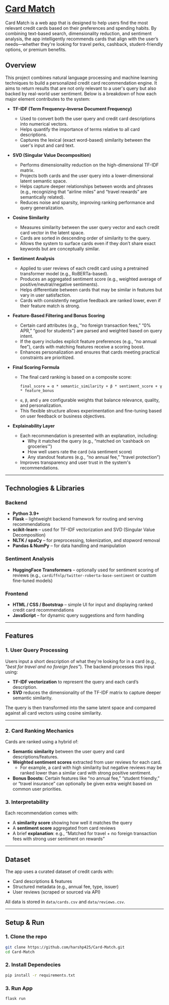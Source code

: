 # [Card Match](http://4300showcase.infosci.cornell.edu:5254/) 

Card Match is a web app that is designed to help users find the most relevant credit cards based on their preferences and spending habits. By combining text-based search, dimensionality reduction, and sentiment analysis, the app intelligently recommends cards that align with the user’s needs—whether they're looking for travel perks, cashback, student-friendly options, or premium benefits.

## Overview

This project combines natural language processing and machine learning techniques to build a personalized credit card recommendation engine. It aims to return results that are not only relevant to a user's query but also backed by real-world user sentiment. Below is a breakdown of how each major element contributes to the system:

- **TF-IDF (Term Frequency–Inverse Document Frequency)**
  - Used to convert both the user query and credit card descriptions into numerical vectors.
  - Helps quantify the importance of terms relative to all card descriptions.
  - Captures the lexical (exact word-based) similarity between the user's input and card text.

- **SVD (Singular Value Decomposition)**
  - Performs dimensionality reduction on the high-dimensional TF-IDF matrix.
  - Projects both cards and the user query into a lower-dimensional latent semantic space.
  - Helps capture deeper relationships between words and phrases (e.g., recognizing that “airline miles” and “travel rewards” are semantically related).
  - Reduces noise and sparsity, improving ranking performance and query generalization.

- **Cosine Similarity**
  - Measures similarity between the user query vector and each credit card vector in the latent space.
  - Cards are sorted in descending order of similarity to the query.
  - Allows the system to surface cards even if they don’t share exact keywords but are conceptually similar.

- **Sentiment Analysis**
  - Applied to user reviews of each credit card using a pretrained transformer model (e.g., RoBERTa-based).
  - Produces an aggregated sentiment score (e.g., weighted average of positive/neutral/negative sentiments).
  - Helps differentiate between cards that may be similar in features but vary in user satisfaction.
  - Cards with consistently negative feedback are ranked lower, even if their feature match is strong.

- **Feature-Based Filtering and Bonus Scoring**
  - Certain card attributes (e.g., “no foreign transaction fees,” “0% APR,” “good for students”) are parsed and weighted based on query intent.
  - If the query includes explicit feature preferences (e.g., “no annual fee”), cards with matching features receive a scoring boost.
  - Enhances personalization and ensures that cards meeting practical constraints are prioritized.

- **Final Scoring Formula**
  - The final card ranking is based on a composite score:
    ```
    final_score = α * semantic_similarity + β * sentiment_score + γ * feature_bonus
    ```
  - `α`, `β`, and `γ` are configurable weights that balance relevance, quality, and personalization.
  - This flexible structure allows experimentation and fine-tuning based on user feedback or business objectives.

- **Explainability Layer**
  - Each recommendation is presented with an explanation, including:
    - Why it matched the query (e.g., “matched on ‘cashback on groceries’”)
    - How well users rate the card (via sentiment score)
    - Any standout features (e.g., “no annual fee,” “travel protection”)
  - Improves transparency and user trust in the system's recommendations.

---

## Technologies & Libraries

### Backend
- **Python 3.9+**
- **Flask** – lightweight backend framework for routing and serving recommendations
- **scikit-learn** – used for TF-IDF vectorization and SVD (Singular Value Decomposition)
- **NLTK / spaCy** – for preprocessing, tokenization, and stopword removal
- **Pandas & NumPy** – for data handling and manipulation

### Sentiment Analysis
- **HuggingFace Transformers** – optionally used for sentiment scoring of reviews (e.g., `cardiffnlp/twitter-roberta-base-sentiment` or custom fine-tuned models)

### Frontend
- **HTML / CSS / Bootstrap** – simple UI for input and displaying ranked credit card recommendations
- **JavaScript** – for dynamic query suggestions and form handling

---

## Features

### 1. **User Query Processing**
Users input a short description of what they're looking for in a card (e.g., _"best for travel and no foreign fees"_). The backend processes this input using:

- **TF-IDF vectorization** to represent the query and each card’s description.
- **SVD** reduces the dimensionality of the TF-IDF matrix to capture deeper semantic similarity.

The query is then transformed into the same latent space and compared against all card vectors using cosine similarity.

---

### 2. **Card Ranking Mechanics**

Cards are ranked using a hybrid of:

- **Semantic similarity** between the user query and card descriptions/features.
- **Weighted sentiment scores** extracted from user reviews for each card.
  - For example, a card with high similarity but negative reviews may be ranked lower than a similar card with strong positive sentiment.
- **Bonus Boosts:** Certain features like “no annual fee,” “student friendly,” or “travel insurance” can optionally be given extra weight based on common user priorities.

### 3. **Interpretability**
Each recommendation comes with:

- A **similarity score** showing how well it matches the query
- A **sentiment score** aggregated from card reviews
- A brief **explanation**: e.g., “Matched for travel + no foreign transaction fees with strong user sentiment on rewards”

---

## Dataset

The app uses a curated dataset of credit cards with:
- Card descriptions & features
- Structured metadata (e.g., annual fee, type, issuer)
- User reviews (scraped or sourced via API)

All data is stored in `data/cards.csv` and `data/reviews.csv`.

---

## Setup & Run

### 1. Clone the repo
```bash
git clone https://github.com/harshp425/Card-Match.git
cd Card-Match
```
### 2. Install Dependecies
```bash
pip install -r requirements.txt
```
### 3. Run App
```bash
flask run
```
